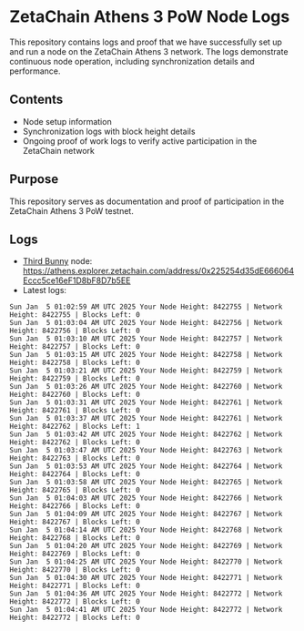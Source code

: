 # ZetaChain Athens 3 PoW Node Logs
This repository contains logs and proof that we have successfully set up and run a node on the ZetaChain Athens 3 network. The logs demonstrate continuous node operation, including synchronization details and performance.

## Contents
- Node setup information
- Synchronization logs with block height details
- Ongoing proof of work logs to verify active participation in the ZetaChain network

## Purpose
This repository serves as documentation and proof of participation in the ZetaChain Athens 3 PoW testnet.

## Logs

- [Third Bunny](https://thirdbunny.xyz/) node: https://athens.explorer.zetachain.com/address/0x225254d35dE666064Eccc5ce16eF1D8bF8D7b5EE
- Latest logs:
```
Sun Jan  5 01:02:59 AM UTC 2025 Your Node Height: 8422755 | Network Height: 8422755 | Blocks Left: 0
Sun Jan  5 01:03:04 AM UTC 2025 Your Node Height: 8422756 | Network Height: 8422756 | Blocks Left: 0
Sun Jan  5 01:03:10 AM UTC 2025 Your Node Height: 8422757 | Network Height: 8422757 | Blocks Left: 0
Sun Jan  5 01:03:15 AM UTC 2025 Your Node Height: 8422758 | Network Height: 8422758 | Blocks Left: 0
Sun Jan  5 01:03:21 AM UTC 2025 Your Node Height: 8422759 | Network Height: 8422759 | Blocks Left: 0
Sun Jan  5 01:03:26 AM UTC 2025 Your Node Height: 8422760 | Network Height: 8422760 | Blocks Left: 0
Sun Jan  5 01:03:31 AM UTC 2025 Your Node Height: 8422761 | Network Height: 8422761 | Blocks Left: 0
Sun Jan  5 01:03:37 AM UTC 2025 Your Node Height: 8422761 | Network Height: 8422762 | Blocks Left: 1
Sun Jan  5 01:03:42 AM UTC 2025 Your Node Height: 8422762 | Network Height: 8422762 | Blocks Left: 0
Sun Jan  5 01:03:47 AM UTC 2025 Your Node Height: 8422763 | Network Height: 8422763 | Blocks Left: 0
Sun Jan  5 01:03:53 AM UTC 2025 Your Node Height: 8422764 | Network Height: 8422764 | Blocks Left: 0
Sun Jan  5 01:03:58 AM UTC 2025 Your Node Height: 8422765 | Network Height: 8422765 | Blocks Left: 0
Sun Jan  5 01:04:03 AM UTC 2025 Your Node Height: 8422766 | Network Height: 8422766 | Blocks Left: 0
Sun Jan  5 01:04:09 AM UTC 2025 Your Node Height: 8422767 | Network Height: 8422767 | Blocks Left: 0
Sun Jan  5 01:04:14 AM UTC 2025 Your Node Height: 8422768 | Network Height: 8422768 | Blocks Left: 0
Sun Jan  5 01:04:20 AM UTC 2025 Your Node Height: 8422769 | Network Height: 8422769 | Blocks Left: 0
Sun Jan  5 01:04:25 AM UTC 2025 Your Node Height: 8422770 | Network Height: 8422770 | Blocks Left: 0
Sun Jan  5 01:04:30 AM UTC 2025 Your Node Height: 8422771 | Network Height: 8422771 | Blocks Left: 0
Sun Jan  5 01:04:36 AM UTC 2025 Your Node Height: 8422772 | Network Height: 8422772 | Blocks Left: 0
Sun Jan  5 01:04:41 AM UTC 2025 Your Node Height: 8422772 | Network Height: 8422772 | Blocks Left: 0
```
